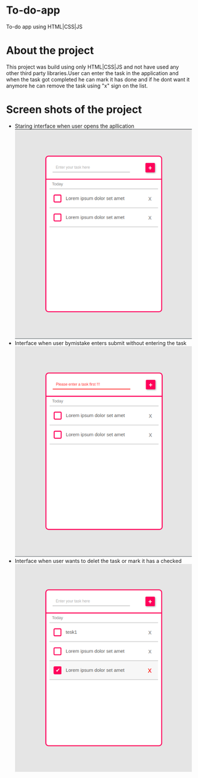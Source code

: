 # To-do-app
To-do app using HTML|CSS|JS

# About the project 
This project was build using only HTML|CSS|JS and not have used any other third party libraries.User can enter the task in the application and when the task got completed he can mark it has done and if he dont want it anymore he can remove the task using "x" sign on the list.

# Screen shots of the project
* Staring interface when user opens the apllication
   ![Screenshot](to-do-app_1.png)
* Interface when user bymistake enters submit without entering the task
   ![Screenshot](to-do-app_2.png)
* Interface when user wants to delet the task or mark it has a checked
   ![Screenshot](to-do-app_3.png)
 


